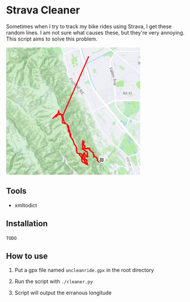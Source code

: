 # Strava Cleaner

Sometimes when I try to track my bike rides using Strava, I get these random lines. I am not sure what causes these, but they're very annoying. This script aims to solve this problem.

![Annoying Lines](img/annoying_lines.png)

## Tools

- xmltodict

## Installation

`TODO`

## How to use

1. Put a gpx file named `uncleanride.gpx` in the root directory

2. Run the script with `./cleaner.py`

3. Script will output the erranous longitude
